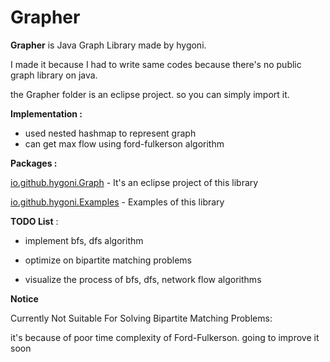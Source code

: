 # Grapher
**Grapher** is Java Graph Library made by hygoni.

I made it because I had to write same codes because there's no public graph library on java.

the Grapher folder is an eclipse project. so you can simply import it.



**Implementation :**

- used nested hashmap to represent graph
- can get max flow using ford-fulkerson algorithm 

**Packages :**

[io.github.hygoni.Graph](https://github.com/hygoni/Grapher/tree/master/Grapher/src/io/github/hygoni/Graph) - It's an eclipse project of this library

[io.github.hygoni.Examples](https://github.com/hygoni/Grapher/tree/master/Grapher/src/io/github/hygoni/Examples) - Examples of this library



**TODO List** :

- implement bfs, dfs algorithm

- optimize on bipartite matching problems

- visualize the process of bfs, dfs, network flow algorithms

  

**Notice**

Currently Not Suitable For Solving Bipartite Matching Problems:

it's because of poor time complexity of Ford-Fulkerson. going to improve it soon